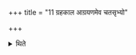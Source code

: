+++
title = "11 ग्रहकाल आग्रयणमेव चतसृभ्यो"

+++

<details><summary>थिते</summary>

ग्रहकाल आग्रयणमेव चतसृभ्यो धाराभ्यः ११
</details>
